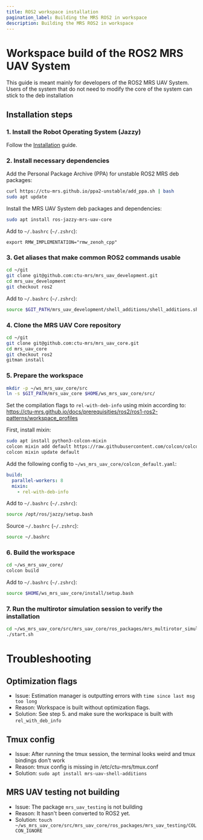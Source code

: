 ```yaml
---
title: ROS2 workspace installation
pagination_label: Building the MRS ROS2 in workspace
description: Building the MRS ROS2 in workspace
---
```


# Workspace build of the ROS2 MRS UAV System

This guide is meant mainly for developers of the ROS2 MRS UAV System.
Users of the system that do not need to modify the core of the system can stick to the deb installation

## Installation steps

### 1. Install the Robot Operating System (Jazzy)

  Follow the [Installation](https://ctu-mrs.github.io/docs/prerequisities/ros2/installation) guide. 

### 2. Install necessary dependencies

Add the Personal Package Archive (PPA) for unstable ROS2 MRS deb packages:
```bash
curl https://ctu-mrs.github.io/ppa2-unstable/add_ppa.sh | bash
sudo apt update
```

Install the MRS UAV System deb packages and dependencies:
```bash
sudo apt install ros-jazzy-mrs-uav-core
```

Add to `~/.bashrc` (`~/.zshrc`):
```
export RMW_IMPLEMENTATION="rmw_zenoh_cpp"
```

### 3. Get aliases that make common ROS2 commands usable

```bash
cd ~/git
git clone git@github.com:ctu-mrs/mrs_uav_development.git
cd mrs_uav_development
git checkout ros2
```

Add to `~/.bashrc` (`~/.zshrc`): 
```bash
source $GIT_PATH/mrs_uav_development/shell_additions/shell_additions.sh
```

### 4. Clone the MRS UAV Core repository

```bash
cd ~/git
git clone git@github.com:ctu-mrs/mrs_uav_core.git
cd mrs_uav_core
git checkout ros2
gitman install
```

### 5. Prepare the workspace

```bash
mkdir -p ~/ws_mrs_uav_core/src
ln -s $GIT_PATH/mrs_uav_core $HOME/ws_mrs_uav_core/src/
```

Set the compilation flags to `rel-with-deb-info` using mixin according to:
https://ctu-mrs.github.io/docs/prerequisities/ros2/ros1-ros2-patterns/workspace_profiles

First, install mixin:
```bash
sudo apt install python3-colcon-mixin
colcon mixin add default https://raw.githubusercontent.com/colcon/colcon-mixin-repository/master/index.yaml
colcon mixin update default
```

Add the following config to `~/ws_mrs_uav_core/colcon_default.yaml`:
```yaml
build:
  parallel-workers: 8
  mixin:
    - rel-with-deb-info
```

Add to `~/.bashrc` (`~/.zshrc`):
```bash
source /opt/ros/jazzy/setup.bash
```

Source `~/.bashrc` (`~/.zshrc`):
```bash
source ~/.bashrc
```

### 6. Build the workspace
```bash
cd ~/ws_mrs_uav_core/
colcon build
```

Add to `~/.bashrc` (`~/.zshrc`):
```bash
source $HOME/ws_mrs_uav_core/install/setup.bash
```

### 7. Run the multirotor simulation session to verify the installation
```bash
cd ~/ws_mrs_uav_core/src/mrs_uav_core/ros_packages/mrs_multirotor_simulator/tmux/mrs_one_drone/
./start.sh
```

# Troubleshooting

## Optimization flags 
* Issue: Estimation manager is outputting errors with `time since last msg too long`
* Reason: Workspace is built without optimization flags.
* Solution: See step 5. and make sure the workspace is built with `rel_with_deb_info`

## Tmux config
* Issue: After running the tmux session, the terminal looks weird and tmux bindings don't work
* Reason: tmux config is missing in /etc/ctu-mrs/tmux.conf
* Solution: `sudo apt install mrs-uav-shell-additions`

## MRS UAV testing not building
* Issue: The package `mrs_uav_testing` is not building 
* Reason: It hasn't been converted to ROS2 yet.
* Solution: `touch ~/ws_mrs_uav_core/src/mrs_uav_core/ros_packages/mrs_uav_testing/COLCON_IGNORE`

